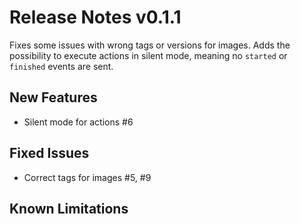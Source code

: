 # Release Notes v0.1.1
Fixes some issues with wrong tags or versions for images. Adds the possibility to execute actions in silent mode, meaning no `started` or `finished` events are sent.

## New Features
* Silent mode for actions #6

## Fixed Issues
* Correct tags for images #5, #9

## Known Limitations
